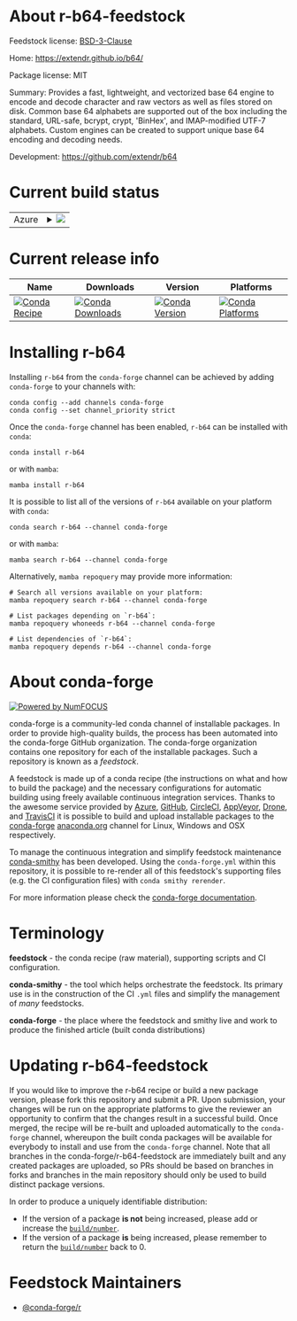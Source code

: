 About r-b64-feedstock
=====================

Feedstock license: [BSD-3-Clause](https://github.com/conda-forge/r-b64-feedstock/blob/main/LICENSE.txt)

Home: https://extendr.github.io/b64/

Package license: MIT

Summary: Provides a fast, lightweight, and vectorized base 64 engine to encode and decode character and raw vectors as well as files stored on disk.  Common base 64 alphabets are supported out of the box including the standard, URL-safe, bcrypt, crypt, 'BinHex', and IMAP-modified UTF-7 alphabets. Custom engines can be created to support unique base 64 encoding and decoding needs.

Development: https://github.com/extendr/b64

Current build status
====================


<table>
    
  <tr>
    <td>Azure</td>
    <td>
      <details>
        <summary>
          <a href="https://dev.azure.com/conda-forge/feedstock-builds/_build/latest?definitionId=23248&branchName=main">
            <img src="https://dev.azure.com/conda-forge/feedstock-builds/_apis/build/status/r-b64-feedstock?branchName=main">
          </a>
        </summary>
        <table>
          <thead><tr><th>Variant</th><th>Status</th></tr></thead>
          <tbody><tr>
              <td>linux_64_r_base4.3</td>
              <td>
                <a href="https://dev.azure.com/conda-forge/feedstock-builds/_build/latest?definitionId=23248&branchName=main">
                  <img src="https://dev.azure.com/conda-forge/feedstock-builds/_apis/build/status/r-b64-feedstock?branchName=main&jobName=linux&configuration=linux%20linux_64_r_base4.3" alt="variant">
                </a>
              </td>
            </tr><tr>
              <td>linux_64_r_base4.4</td>
              <td>
                <a href="https://dev.azure.com/conda-forge/feedstock-builds/_build/latest?definitionId=23248&branchName=main">
                  <img src="https://dev.azure.com/conda-forge/feedstock-builds/_apis/build/status/r-b64-feedstock?branchName=main&jobName=linux&configuration=linux%20linux_64_r_base4.4" alt="variant">
                </a>
              </td>
            </tr>
          </tbody>
        </table>
      </details>
    </td>
  </tr>
</table>

Current release info
====================

| Name | Downloads | Version | Platforms |
| --- | --- | --- | --- |
| [![Conda Recipe](https://img.shields.io/badge/recipe-r--b64-green.svg)](https://anaconda.org/conda-forge/r-b64) | [![Conda Downloads](https://img.shields.io/conda/dn/conda-forge/r-b64.svg)](https://anaconda.org/conda-forge/r-b64) | [![Conda Version](https://img.shields.io/conda/vn/conda-forge/r-b64.svg)](https://anaconda.org/conda-forge/r-b64) | [![Conda Platforms](https://img.shields.io/conda/pn/conda-forge/r-b64.svg)](https://anaconda.org/conda-forge/r-b64) |

Installing r-b64
================

Installing `r-b64` from the `conda-forge` channel can be achieved by adding `conda-forge` to your channels with:

```
conda config --add channels conda-forge
conda config --set channel_priority strict
```

Once the `conda-forge` channel has been enabled, `r-b64` can be installed with `conda`:

```
conda install r-b64
```

or with `mamba`:

```
mamba install r-b64
```

It is possible to list all of the versions of `r-b64` available on your platform with `conda`:

```
conda search r-b64 --channel conda-forge
```

or with `mamba`:

```
mamba search r-b64 --channel conda-forge
```

Alternatively, `mamba repoquery` may provide more information:

```
# Search all versions available on your platform:
mamba repoquery search r-b64 --channel conda-forge

# List packages depending on `r-b64`:
mamba repoquery whoneeds r-b64 --channel conda-forge

# List dependencies of `r-b64`:
mamba repoquery depends r-b64 --channel conda-forge
```


About conda-forge
=================

[![Powered by
NumFOCUS](https://img.shields.io/badge/powered%20by-NumFOCUS-orange.svg?style=flat&colorA=E1523D&colorB=007D8A)](https://numfocus.org)

conda-forge is a community-led conda channel of installable packages.
In order to provide high-quality builds, the process has been automated into the
conda-forge GitHub organization. The conda-forge organization contains one repository
for each of the installable packages. Such a repository is known as a *feedstock*.

A feedstock is made up of a conda recipe (the instructions on what and how to build
the package) and the necessary configurations for automatic building using freely
available continuous integration services. Thanks to the awesome service provided by
[Azure](https://azure.microsoft.com/en-us/services/devops/), [GitHub](https://github.com/),
[CircleCI](https://circleci.com/), [AppVeyor](https://www.appveyor.com/),
[Drone](https://cloud.drone.io/welcome), and [TravisCI](https://travis-ci.com/)
it is possible to build and upload installable packages to the
[conda-forge](https://anaconda.org/conda-forge) [anaconda.org](https://anaconda.org/)
channel for Linux, Windows and OSX respectively.

To manage the continuous integration and simplify feedstock maintenance
[conda-smithy](https://github.com/conda-forge/conda-smithy) has been developed.
Using the ``conda-forge.yml`` within this repository, it is possible to re-render all of
this feedstock's supporting files (e.g. the CI configuration files) with ``conda smithy rerender``.

For more information please check the [conda-forge documentation](https://conda-forge.org/docs/).

Terminology
===========

**feedstock** - the conda recipe (raw material), supporting scripts and CI configuration.

**conda-smithy** - the tool which helps orchestrate the feedstock.
                   Its primary use is in the construction of the CI ``.yml`` files
                   and simplify the management of *many* feedstocks.

**conda-forge** - the place where the feedstock and smithy live and work to
                  produce the finished article (built conda distributions)


Updating r-b64-feedstock
========================

If you would like to improve the r-b64 recipe or build a new
package version, please fork this repository and submit a PR. Upon submission,
your changes will be run on the appropriate platforms to give the reviewer an
opportunity to confirm that the changes result in a successful build. Once
merged, the recipe will be re-built and uploaded automatically to the
`conda-forge` channel, whereupon the built conda packages will be available for
everybody to install and use from the `conda-forge` channel.
Note that all branches in the conda-forge/r-b64-feedstock are
immediately built and any created packages are uploaded, so PRs should be based
on branches in forks and branches in the main repository should only be used to
build distinct package versions.

In order to produce a uniquely identifiable distribution:
 * If the version of a package **is not** being increased, please add or increase
   the [``build/number``](https://docs.conda.io/projects/conda-build/en/latest/resources/define-metadata.html#build-number-and-string).
 * If the version of a package **is** being increased, please remember to return
   the [``build/number``](https://docs.conda.io/projects/conda-build/en/latest/resources/define-metadata.html#build-number-and-string)
   back to 0.

Feedstock Maintainers
=====================

* [@conda-forge/r](https://github.com/orgs/conda-forge/teams/r/)

